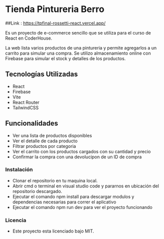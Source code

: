 # Tienda Pintureria Berro

##Link : https://tpfinal-rossetti-react.vercel.app/

Es un proyecto de e-commerce sencillo que se utiliza para el curso de React en CoderHouse.

La web lista varios productos de una pintureria y permite agregarlos a un carrito para simular una compra.
Se utilizo almacenamiento online con Firebase para simular el stock y detalles de los productos.

## Tecnologías Utilizadas
- React
- Firebase
- Vite
- React Router
- TailwindCSS

## Funcionalidades
- Ver una lista de productos disponibles
- Ver el detalle de cada producto
- Filtrar productos por categoria
- Ver el carrito con los productos cargados con su cantidad y precio
- Confirmar la compra con una devolucipon de un ID de compra

### Instalación

- Clonar el repositorio en tu maquina local.
- Abrir cmd o terminal en visual studio code y pararnos en ubicación del repositorio descargado.
- Ejecutar el comando npm install para descargar modulos y dependencias necesarias para correr el aplicativo
- Ejecutar el comando npm run dev para ver el proyecto funcionando

### Licencia
- Este proyecto esta licenciado bajo MIT.